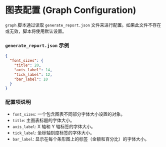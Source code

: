 # 图表配置 (Graph Configuration)

`graph` 脚本通过读取 `generate_report.json` 文件来进行配置。如果此文件不存在或无效，脚本将使用默认设置。

### `generate_report.json` 示例

```json
{
  "font_sizes": {
    "title": 20,
    "axis_label": 14,
    "tick_label": 12,
    "bar_label": 10
  }
}
````

### 配置项说明

* `font_sizes`: 一个包含图表不同部分字体大小设置的对象。
* `title`: 主图表标题的字体大小。
* `axis_label`: X 轴和 Y 轴标签的字体大小。
* `tick_label`: 坐标轴刻度标签的字体大小。
* `bar_label`: 显示在每个条形图上的标签（金额和百分比）的字体大小。
